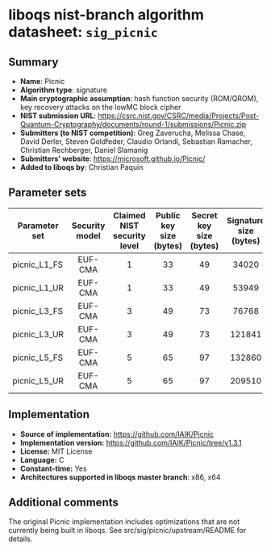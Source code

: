 liboqs nist-branch algorithm datasheet: `sig_picnic`
===================================================

Summary
-------

- **Name**: Picnic
- **Algorithm type**: signature
- **Main cryptographic assumption**: hash function security (ROM/QROM), key recovery attacks on the lowMC block cipher
- **NIST submission URL**: https://csrc.nist.gov/CSRC/media/Projects/Post-Quantum-Cryptography/documents/round-1/submissions/Picnic.zip
- **Submitters (to NIST competition)**: Greg Zaverucha, Melissa Chase, David Derler, Steven Goldfeder, Claudio Orlandi, Sebastian Ramacher, Christian Rechberger, Daniel Slamanig
- **Submitters' website**: https://microsoft.github.io/Picnic/
- **Added to liboqs by**: Christian Paquin

Parameter sets
--------------

| Parameter set   | Security model | Claimed NIST security level | Public key size (bytes) | Secret key size (bytes) | Signature size (bytes) |
|-----------------|:--------------:|:---------------------------:|:-----------------------:|:-----------------------:|:----------------------:|
| picnic_L1_FS    |     EUF-CMA    |              1              |            33           |            49           |          34020         |
| picnic_L1_UR    |     EUF-CMA    |              1              |            33           |            49           |          53949         |
| picnic_L3_FS    |     EUF-CMA    |              3              |            49           |            73           |          76768         |
| picnic_L3_UR    |     EUF-CMA    |              3              |            49           |            73           |         121841         |
| picnic_L5_FS    |     EUF-CMA    |              5              |            65           |            97           |         132860         |
| picnic_L5_UR    |     EUF-CMA    |              5              |            65           |            97           |         209510         |

Implementation
--------------

- **Source of implementation:** https://github.com/IAIK/Picnic
- **Implementation version:** https://github.com/IAIK/Picnic/tree/v1.3.1
- **License:** MIT License
- **Language:** C
- **Constant-time:** Yes
- **Architectures supported in liboqs master branch**: x86, x64

Additional comments
-------------------

The original Picnic implementation includes optimizations that are not currently being built in liboqs. See src/sig/picnic/upstream/README for details.
